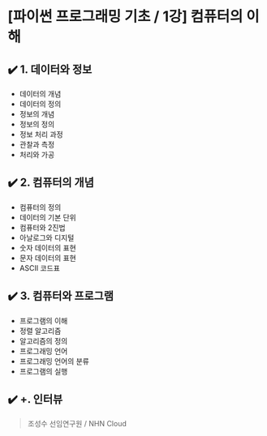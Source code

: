 # [파이썬 프로그래밍 기초 / 1강] 컴퓨터의 이해

## ✔️ 1. 데이터와 정보

- 데이터의 개념
- 데이터의 정의
- 정보의 개념
- 정보의 정의
- 정보 처리 과정
- 관찰과 측정
- 처리와 가공

## ✔️ 2. 컴퓨터의 개념

- 컴퓨터의 정의
- 데이터의 기본 단위
- 컴퓨터와 2진법
- 아날로그와 디지털
- 숫자 데이터의 표현
- 문자 데이터의 표현
- ASCII 코드표

## ✔️ 3. 컴퓨터와 프로그램

- 프로그램의 이해
- 정렬 알고리즘
- 알고리즘의 정의
- 프로그래밍 언어
- 프로그래밍 언어의 분류
- 프로그램의 실행

## ✔️ +. 인터뷰 

> 조성수 선임연구원 / NHN Cloud